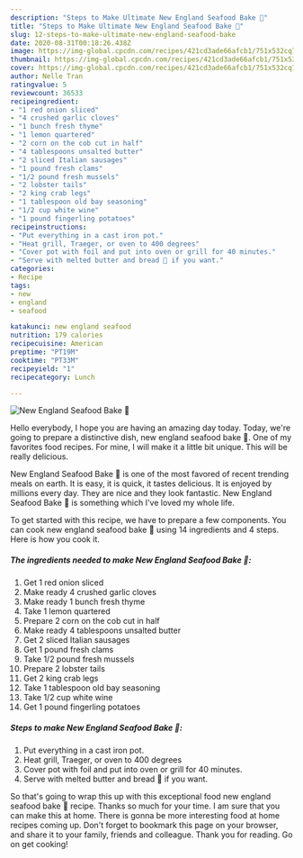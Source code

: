 ```yaml
---
description: "Steps to Make Ultimate New England Seafood Bake 🦞"
title: "Steps to Make Ultimate New England Seafood Bake 🦞"
slug: 12-steps-to-make-ultimate-new-england-seafood-bake
date: 2020-08-31T00:18:26.438Z
image: https://img-global.cpcdn.com/recipes/421cd3ade66afcb1/751x532cq70/new-england-seafood-bake-🦞-recipe-main-photo.jpg
thumbnail: https://img-global.cpcdn.com/recipes/421cd3ade66afcb1/751x532cq70/new-england-seafood-bake-🦞-recipe-main-photo.jpg
cover: https://img-global.cpcdn.com/recipes/421cd3ade66afcb1/751x532cq70/new-england-seafood-bake-🦞-recipe-main-photo.jpg
author: Nelle Tran
ratingvalue: 5
reviewcount: 36533
recipeingredient:
- "1 red onion sliced"
- "4 crushed garlic cloves"
- "1 bunch fresh thyme"
- "1 lemon quartered"
- "2 corn on the cob cut in half"
- "4 tablespoons unsalted butter"
- "2 sliced Italian sausages"
- "1 pound fresh clams"
- "1/2 pound fresh mussels"
- "2 lobster tails"
- "2 king crab legs"
- "1 tablespoon old bay seasoning"
- "1/2 cup white wine"
- "1 pound fingerling potatoes"
recipeinstructions:
- "Put everything in a cast iron pot."
- "Heat grill, Traeger, or oven to 400 degrees"
- "Cover pot with foil and put into oven or grill for 40 minutes."
- "Serve with melted butter and bread 🥖 if you want."
categories:
- Recipe
tags:
- new
- england
- seafood

katakunci: new england seafood 
nutrition: 179 calories
recipecuisine: American
preptime: "PT19M"
cooktime: "PT33M"
recipeyield: "1"
recipecategory: Lunch

---
```



![New England Seafood Bake 🦞](https://img-global.cpcdn.com/recipes/421cd3ade66afcb1/751x532cq70/new-england-seafood-bake-🦞-recipe-main-photo.jpg)

Hello everybody, I hope you are having an amazing day today. Today, we're going to prepare a distinctive dish, new england seafood bake 🦞. One of my favorites food recipes. For mine, I will make it a little bit unique. This will be really delicious.

New England Seafood Bake 🦞 is one of the most favored of recent trending meals on earth. It is easy, it is quick, it tastes delicious. It is enjoyed by millions every day. They are nice and they look fantastic. New England Seafood Bake 🦞 is something which I've loved my whole life.




To get started with this recipe, we have to prepare a few components. You can cook new england seafood bake 🦞 using 14 ingredients and 4 steps. Here is how you cook it.

<!--inarticleads1-->

##### The ingredients needed to make New England Seafood Bake 🦞:

1. Get 1 red onion sliced
1. Make ready 4 crushed garlic cloves
1. Make ready 1 bunch fresh thyme
1. Take 1 lemon quartered
1. Prepare 2 corn on the cob cut in half
1. Make ready 4 tablespoons unsalted butter
1. Get 2 sliced Italian sausages
1. Get 1 pound fresh clams
1. Take 1/2 pound fresh mussels
1. Prepare 2 lobster tails
1. Get 2 king crab legs
1. Take 1 tablespoon old bay seasoning
1. Take 1/2 cup white wine
1. Get 1 pound fingerling potatoes




<!--inarticleads2-->

##### Steps to make New England Seafood Bake 🦞:

1. Put everything in a cast iron pot.
1. Heat grill, Traeger, or oven to 400 degrees
1. Cover pot with foil and put into oven or grill for 40 minutes.
1. Serve with melted butter and bread 🥖 if you want.




So that's going to wrap this up with this exceptional food new england seafood bake 🦞 recipe. Thanks so much for your time. I am sure that you can make this at home. There is gonna be more interesting food at home recipes coming up. Don't forget to bookmark this page on your browser, and share it to your family, friends and colleague. Thank you for reading. Go on get cooking!
